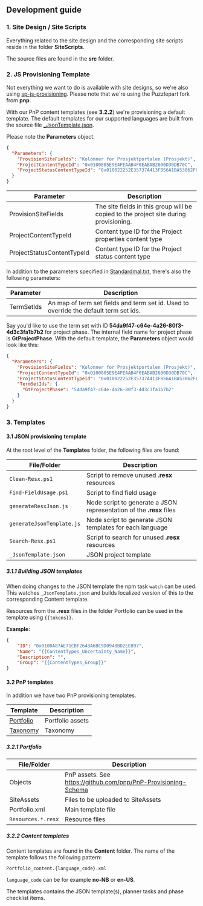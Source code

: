 ## Development guide

### 1. Site Design / Site Scripts

Everything related to the site design and the corresponding site scripts reside in the folder **SiteScripts**. 

The source files are found in the **src** folder.

### 2. JS Provisioning Template

Not everything we want to do is available with site designs, so we're also using [sp-js-provisioning](https://github.com/Puzzlepart/sp-js-provisioning). Please note that we´re using the Puzzlepart fork from **pnp**.

With our PnP content templates (see **3.2.2**) we're provisioning a default template. The default templates for our supported languages are built from the source file [_JsonTemplate.json](../Templates/_JsonTemplate.json).

Please note the **Parameters** object.

```json
{
  "Parameters": {
    "ProvisionSiteFields": "Kolonner for Prosjektportalen (Prosjekt)",
    "ProjectContentTypeId": "0x0100805E9E4FEAAB4F0EABAB2600D30DB70C",
    "ProjectStatusContentTypeId": "0x010022252E35737A413FB56A1BA53862F6D5"
  }
}
```

| Parameter                  | Description                                                  |
| -------------------------- | ------------------------------------------------------------ |
| ProvisionSiteFields        | The site fields in this group will be copied to the project site during provisioning. |
| ProjectContentTypeId       | Content type ID for the Project properties content type      |
| ProjectStatusContentTypeId | Content type ID for the Project status content type          |



In addition to the parameters specified in [Standardmal.txt](../Templates/Portfolio/Prosjektmaler/Standardmal.txt), there's also the following parameters:

| Parameter  | Description                                                  |
| ---------- | ------------------------------------------------------------ |
| TermSetIds | An map of term set fields and term set id. Used to override the default term set ids. |

Say you'd like to use the term set with ID **54da9f47-c64e-4a26-80f3-4d3c3fa1b7b2** for project phase. The internal field name for project phase is **GtProjectPhase**. With the default template, the **Parameters** object would look like this:


```json
{
  "Parameters": {
    "ProvisionSiteFields": "Kolonner for Prosjektportalen (Prosjekt)",
    "ProjectContentTypeId": "0x0100805E9E4FEAAB4F0EABAB2600D30DB70C",
    "ProjectStatusContentTypeId": "0x010022252E35737A413FB56A1BA53862F6D5",
    "TermSetIds": {
      "GtProjectPhase": "54da9f47-c64e-4a26-80f3-4d3c3fa1b7b2"
    }
  }
}
```



### 3. Templates

#### 3.1 JSON provisioning template

At the root level of the **Templates** folder, the following files are found:

| File/Folder               | Description                                                  |
| ------------------------- | ------------------------------------------------------------ |
| `Clean-Resx.ps1`          | Script to remove unused **.resx** resources                  |
| `Find-FieldUsage.ps1`     | Script to find field usage                                   |
| `generateResxJson.js`     | Node script to generate a JSON representation of the **.resx** files |
| `generateJsonTemplate.js` | Node script to generate JSON templates for each language     |
| `Search-Resx.ps1`         | Script to search for unused **.resx** resources              |
| `_JsonTemplate.json`      | JSON project template                                        |

##### 3.1.1 Building JSON templates

When doing changes to the JSON template the npm task `watch` can be used. This watches `_JsonTemplate.json` and builds localized version of this to the corresponding Content template.

Resources from the **.resx** files in the folder Portfolio can be used in the template using `{{tokens}}`.

**Example:**

```json
{
    "ID": "0x0100A87AE71CBF2643A6BC9D0948BD2EE897",
    "Name": "{{ContentTypes_Uncertainty_Name}}",
    "Description": "",
    "Group": "{{ContentTypes_Group}}"
}
```



#### 3.2 PnP templates

In addition we have two PnP provisioning templates. 

| Template                            | Description      |
| ----------------------------------- | ---------------- |
| [Portfolio](../Templates/Portfolio) | Portfolio assets |
| [Taxonomy](../Templates/Taxonomy)   | Taxonomy         |

##### 3.2.1 Portfolio

| File/Folder          | Description                                                  |
| -------------------- | ------------------------------------------------------------ |
| Objects              | PnP assets. See https://github.com/pnp/PnP-Provisioning-Schema |
| SiteAssets           | Files to be uploaded to SiteAssets                           |
| Portfolio.xml        | Main template file                                           |
| `Resources.*.resx` | Resource files                               |

##### 3.2.2 Content templates

Content templates are found in the **Content** folder. The name of the template follows the following pattern:

`Portfolio_content.{language_code}.xml`

`language_code` can be for example **no-NB** or **en-US**.

The templates contains the JSON template(s), planner tasks and phase checklist items.